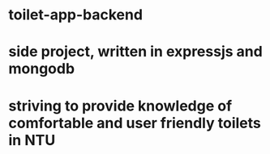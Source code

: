 # toilet-app-backend

# side project, written in expressjs and mongodb
# striving to provide knowledge of comfortable and user friendly toilets in NTU 


